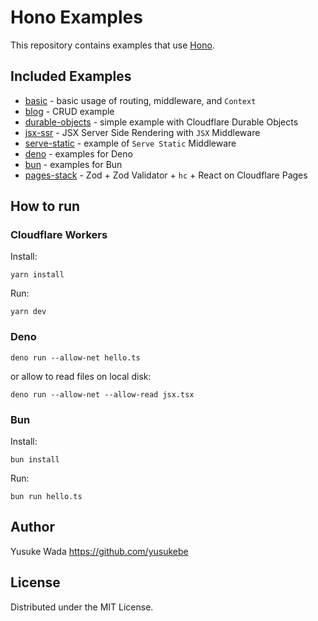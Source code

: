 # Hono Examples

This repository contains examples that use [Hono](https://hono.dev).

## Included Examples

* [basic](./basic/) - basic usage of routing, middleware, and `Context`
* [blog](./blog/) - CRUD example
* [durable-objects](./durable-objects/) - simple example with Cloudflare Durable Objects
* [jsx-ssr](./jsx-ssr/) - JSX Server Side Rendering with `JSX` Middleware
* [serve-static](./serve-static/) - example of `Serve Static` Middleware
* [deno](./deno/) - examples for Deno
* [bun](./bun/) - examples for Bun
* [pages-stack](./pages-stack/) - Zod + Zod Validator + `hc` + React on Cloudflare Pages

## How to run

### Cloudflare Workers

Install:

```
yarn install
```

Run:

```
yarn dev
```

### Deno

```
deno run --allow-net hello.ts
```

or allow to read files on local disk:

```
deno run --allow-net --allow-read jsx.tsx
```

### Bun

Install:

```
bun install
```

Run:

```
bun run hello.ts
```

## Author

Yusuke Wada https://github.com/yusukebe

## License

Distributed under the MIT License.
